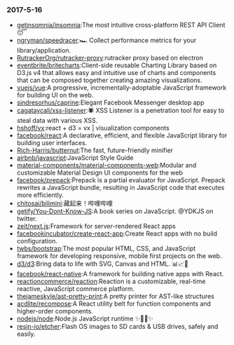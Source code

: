 ### 2017-5-16 
* [getinsomnia/insomnia](https://github.com//getinsomnia/insomnia):The most intuitive cross-platform REST API Client 😴 
* [ngryman/speedracer](https://github.com//ngryman/speedracer):🏎 Collect performance metrics for your library/application. 
* [RutrackerOrg/rutracker-proxy](https://github.com//RutrackerOrg/rutracker-proxy):rutracker proxy based on electron 
* [eventbrite/britecharts](https://github.com//eventbrite/britecharts):Client-side reusable Charting Library based on D3.js v4 that allows easy and intuitive use of charts and components that can be composed together creating amazing visualizations. 
* [vuejs/vue](https://github.com//vuejs/vue):A progressive, incrementally-adoptable JavaScript framework for building UI on the web. 
* [sindresorhus/caprine](https://github.com//sindresorhus/caprine):Elegant Facebook Messenger desktop app 
* [cagataycali/xss-listener](https://github.com//cagataycali/xss-listener):🕷️ XSS Listener is a penetration tool for easy to steal data with various XSS. 
* [hshoff/vx](https://github.com//hshoff/vx):react + d3 = vx | visualization components 
* [facebook/react](https://github.com//facebook/react):A declarative, efficient, and flexible JavaScript library for building user interfaces. 
* [Rich-Harris/butternut](https://github.com//Rich-Harris/butternut):The fast, future-friendly minifier 
* [airbnb/javascript](https://github.com//airbnb/javascript):JavaScript Style Guide 
* [material-components/material-components-web](https://github.com//material-components/material-components-web):Modular and customizable Material Design UI components for the web 
* [facebook/prepack](https://github.com//facebook/prepack):Prepack is a partial evaluator for JavaScript. Prepack rewrites a JavaScript bundle, resulting in JavaScript code that executes more efficiently. 
* [chitosai/bilimini](https://github.com//chitosai/bilimini):藏起来！哔哩哔哩 
* [getify/You-Dont-Know-JS](https://github.com//getify/You-Dont-Know-JS):A book series on JavaScript. @YDKJS on twitter. 
* [zeit/next.js](https://github.com//zeit/next.js):Framework for server-rendered React apps 
* [facebookincubator/create-react-app](https://github.com//facebookincubator/create-react-app):Create React apps with no build configuration. 
* [twbs/bootstrap](https://github.com//twbs/bootstrap):The most popular HTML, CSS, and JavaScript framework for developing responsive, mobile first projects on the web. 
* [d3/d3](https://github.com//d3/d3):Bring data to life with SVG, Canvas and HTML. 📊📈🎉 
* [facebook/react-native](https://github.com//facebook/react-native):A framework for building native apps with React. 
* [reactioncommerce/reaction](https://github.com//reactioncommerce/reaction):Reaction is a customizable, real-time reactive, JavaScript commerce platform. 
* [thejameskyle/ast-pretty-print](https://github.com//thejameskyle/ast-pretty-print):A pretty printer for AST-like structures 
* [acdlite/recompose](https://github.com//acdlite/recompose):A React utility belt for function components and higher-order components. 
* [nodejs/node](https://github.com//nodejs/node):Node.js JavaScript runtime ✨🐢🚀✨ 
* [resin-io/etcher](https://github.com//resin-io/etcher):Flash OS images to SD cards & USB drives, safely and easily. 
